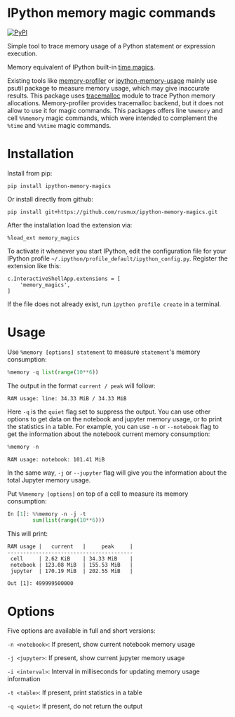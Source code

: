 # IPython memory magic commands

[![PyPI](https://img.shields.io/pypi/v/ipython-memory-magics?color=brightgreen)](https://pypi.org/project/ipython-memory-magics/)

Simple tool to trace memory usage of a Python statement or expression execution.

Memory equivalent of IPython built-in [time magics](https://github.com/ipython/ipython/blob/66aeb3fc55c8ac04242e566172af5de5cc6fe71e/IPython/core/magics/execution.py#L1193). 

Existing tools like [memory-profiler](https://github.com/pythonprofilers/memory_profiler) or [ipython-memory-usage](https://github.com/ianozsvald/ipython_memory_usage) mainly use psutil package to measure memory usage, which may give inaccurate results. This package uses [tracemalloc](https://docs.python.org/3/library/tracemalloc.html) module to trace Python memory allocations. Memory-profiler provides tracemalloc backend, but it does not allow to use it for magic commands. This packages offers line `%memory` and cell `%%memory` magic commands, which were intended to complement the `%time` and `%%time` magic commands.

# Installation

Install from pip:

```
pip install ipython-memory-magics
```

Or install directly from github:

```
pip install git+https://github.com/rusmux/ipython-memory-magics.git
```

After the installation load the extension via:

```
%load_ext memory_magics
```

To activate it whenever you start IPython, edit the configuration file for your IPython profile `~/.ipython/profile_default/ipython_config.py`. Register the extension like this:

```
c.InteractiveShellApp.extensions = [
    'memory_magics',
]
```

If the file does not already exist, run `ipython profile create` in a terminal.

# Usage

Use `%memory [options] statement` to measure `statement`'s memory consumption:

```python
%memory -q list(range(10**6))
```

The output in the format `current / peak` will follow:

```
RAM usage: line: 34.33 MiB / 34.33 MiB
```

Here `-q` is the `quiet` flag set to suppress the output. You can use other options to get data on the notebook and jupyter memory usage, or to print the statistics in a table. For example, you can use `-n` or `--notebook` flag to get the information about the notebook current memory consumption:

```python
%memory -n
```
```
RAM usage: notebook: 101.41 MiB
```

In the same way, `-j` or `--jupyter` flag will give you the information about the total Jupyter memory usage.

Put `%%memory [options]` on top of a cell to measure its memory consumption:

```python
In [1]: %%memory -n -j -t
        sum(list(range(10**6)))
```

This will print:

```
RAM usage |   current   |     peak     |
----------------------------------------
 cell     | 2.62 KiB    | 34.33 MiB    |
 notebook | 123.08 MiB  | 155.53 MiB   |
 jupyter  | 170.19 MiB  | 202.55 MiB   |

Out [1]: 499999500000
```

# Options

Five options are available in full and short versions:

`-n <notebook>`: If present, show current notebook memory usage

`-j <jupyter>`: If present, show current jupyter memory usage

`-i <interval>`: Interval in milliseconds for updating memory usage information

`-t <table>`: If present, print statistics in a table

`-q <quiet>`: If present, do not return the output

